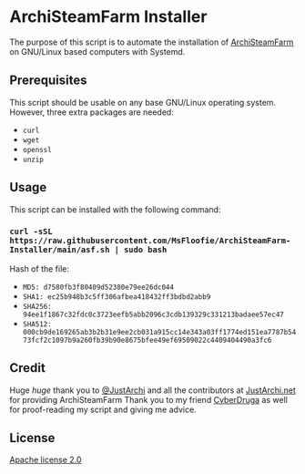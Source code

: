 # ArchiSteamFarm Installer
The purpose of this script is to automate the installation of [ArchiSteamFarm](https://github.com/JustArchiNET/ArchiSteamFarm) on GNU/Linux based computers with Systemd.

## Prerequisites
This script should be usable on any base GNU/Linux operating system. However, three extra packages are needed:
 - `curl`
 - `wget`
 - `openssl`
 - `unzip`

## Usage
This script can be installed with the following command:

### `curl -sSL https://raw.githubusercontent.com/MsFloofie/ArchiSteamFarm-Installer/main/asf.sh | sudo bash`
Hash of the file:
- `MD5: d7580fb3f80409d52380e79ee26dc044`
- `SHA1: ec25b948b3c5ff306afbea418432ff3bdbd2abb9`
- `SHA256: 94ee1f1867c32fdc0c3723eefb5abb2096c3cdb139329c331213badaee57ec47`
- `SHA512: 000cb9de169265ab3b2b31e9ee2cb031a915cc14e343a03ff1774ed151ea7787b5473fcf2c1097b9a260fb39b90e8675bfee49ef69509022c4409404490a3fc6`

## Credit
Huge *huge* thank you to [@JustArchi](https://github.com/JustArchi) and all the contributors at [JustArchi.net](https://github.com/JustArchiNET) for providing ArchiSteamFarm
Thank you to my friend [CyberDruga](https://github.com/kabessao/) as well for proof-reading my script and giving me advice.

## License
[Apache license 2.0](https://apache.org/licenses/LICENSE-2.0)
